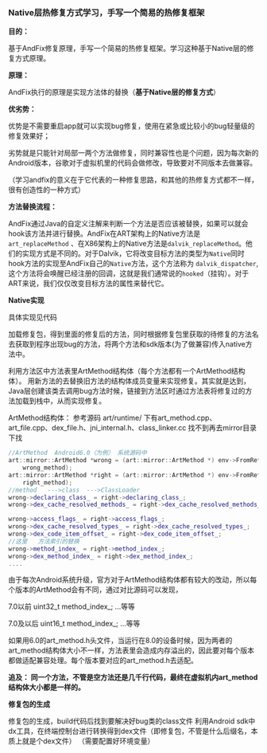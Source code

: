 ### Native层热修复方式学习，手写一个简易的热修复框架



**目的：**

​		基于AndFix修复原理，手写一个简易的热修复框架。学习这种基于Native层的修复方式原理。



**原理：**

​		AndFix执行的原理是实现方法体的替换（**基于Native层的修复方式**）



**优劣势：**

​		优势是不需要重启app就可以实现bug修复，使用在紧急或比较小的bug轻量级的修复效果好；

​		劣势就是只能针对局部一两个方法做修复，同时兼容性也是个问题，因为每次新的Android版本，谷歌对于虚拟机里的代码会做修改，导致要对不同版本去做兼容。

（学习andfix的意义在于它代表的一种修复思路，和其他的热修复方式都不一样，很有创造性的一种方式）



**方法替换流程：**

AndFix通过Java的自定义注解来判断一个方法是否应该被替换，如果可以就会hook该方法并进行替换。AndFix在ART架构上的Native方法是`art_replaceMethod` 、在X86架构上的Native方法是`dalvik_replaceMethod`。他们的实现方式是不同的。对于Dalvik，它将改变目标方法的类型为`Native`同时hook方法的实现至AndFix自己的`Native`方法，这个方法称为 `dalvik_dispatcher`,这个方法将会唤醒已经注册的回调，这就是我们通常说的`hooked`（挂钩）。对于ART来说，我们仅仅改变目标方法的属性来替代它。



**Native实现**

具体实现见代码

加载修复包，得到里面的修复后的方法，同时根据修复包里获取的待修复的方法名去获取到程序出现bug的方法，将两个方法和sdk版本(为了做兼容)传入native方法中。

利用方法区中方法表里ArtMethod结构体（每个方法都有一个ArtMethod结构体）。 用新方法的去替换旧方法的结构体成员变量来实现修复。其实就是达到，Java层创建该类去调用bug方法时候，链接到方法区时通过方法表将修复过的方法加载到栈中，从而实现修复。

ArtMethod结构体： 参考源码 art/runtime/ 下有art_method.cpp、art_file.cpp、dex_file.h、jni_internal.h、class_linker.cc  找不到再去mirror目录下找

```c++
//ArtMethod  Android6.0（为例） 系统源码中
art::mirror::ArtMethod *wrong = (art::mirror::ArtMethod *) env->FromReflectedMethod(
    wrong_method);
art::mirror::ArtMethod *right = (art::mirror::ArtMethod *) env->FromReflectedMethod(
    right_method);
//method   --->class  --->ClassLoader
wrong->declaring_class_ = right->declaring_class_;
wrong->dex_cache_resolved_methods_ = right->dex_cache_resolved_methods_;

wrong->access_flags_ = right->access_flags_;
wrong->dex_cache_resolved_types_ = right->dex_cache_resolved_types_;
wrong->dex_code_item_offset_ = right->dex_code_item_offset_;
//这里   方法索引的替换
wrong->method_index_ = right->method_index_;
wrong->dex_method_index_ = right->dex_method_index_;
....
```



由于每次Android系统升级，官方对于ArtMethod结构体都有较大的改动，所以每个版本的ArtMethod会有不同，通过对比源码可以发现，

7.0以前 uint32_t method_index_;  ...等等

7.0及以后 uint16_t method_index_;  ...等等

如果用6.0的art_method.h头文件，当运行在8.0的设备时候，因为两者的art_method结构体大小不一样，方法表里会造成内存溢出的，因此要对每个版本都做适配兼容处理。每个版本要对应的art_method.h去适配。

**追及： 同一个方法，不管是空方法还是几千行代码，最终在虚拟机内art_method结构体大小都是一样的。**



**修复包的生成**

修复包的生成，build代码后找到要解决好bug类的class文件  利用Android sdk中dx工具，在终端控制台进行转换得到dex文件（即修复包，不管是什么后缀名，本质上就是个dex文件） （需要配置好环境变量）

